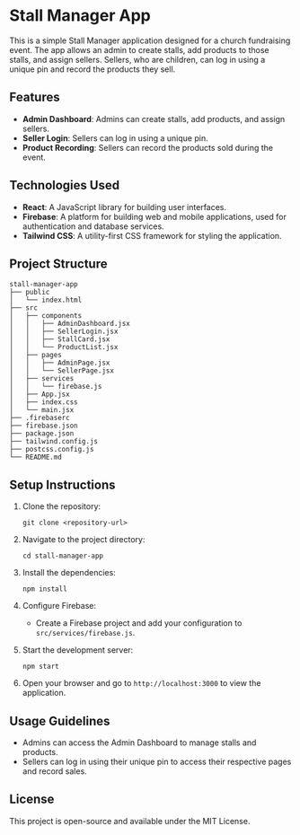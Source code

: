 # Stall Manager App

This is a simple Stall Manager application designed for a church fundraising event. The app allows an admin to create stalls, add products to those stalls, and assign sellers. Sellers, who are children, can log in using a unique pin and record the products they sell.

## Features

- **Admin Dashboard**: Admins can create stalls, add products, and assign sellers.
- **Seller Login**: Sellers can log in using a unique pin.
- **Product Recording**: Sellers can record the products sold during the event.

## Technologies Used

- **React**: A JavaScript library for building user interfaces.
- **Firebase**: A platform for building web and mobile applications, used for authentication and database services.
- **Tailwind CSS**: A utility-first CSS framework for styling the application.

## Project Structure

```
stall-manager-app
├── public
│   └── index.html
├── src
│   ├── components
│   │   ├── AdminDashboard.jsx
│   │   ├── SellerLogin.jsx
│   │   ├── StallCard.jsx
│   │   └── ProductList.jsx
│   ├── pages
│   │   ├── AdminPage.jsx
│   │   └── SellerPage.jsx
│   ├── services
│   │   └── firebase.js
│   ├── App.jsx
│   ├── index.css
│   └── main.jsx
├── .firebaserc
├── firebase.json
├── package.json
├── tailwind.config.js
├── postcss.config.js
└── README.md
```

## Setup Instructions

1. Clone the repository:
   ```
   git clone <repository-url>
   ```

2. Navigate to the project directory:
   ```
   cd stall-manager-app
   ```

3. Install the dependencies:
   ```
   npm install
   ```

4. Configure Firebase:
   - Create a Firebase project and add your configuration to `src/services/firebase.js`.

5. Start the development server:
   ```
   npm start
   ```

6. Open your browser and go to `http://localhost:3000` to view the application.

## Usage Guidelines

- Admins can access the Admin Dashboard to manage stalls and products.
- Sellers can log in using their unique pin to access their respective pages and record sales.

## License

This project is open-source and available under the MIT License.
